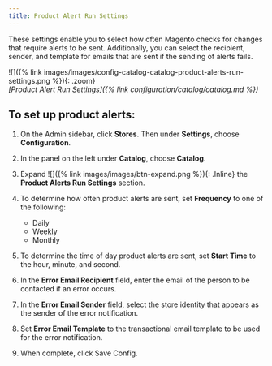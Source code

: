 ```yaml
---
title: Product Alert Run Settings
---
```


These settings enable you to select how often Magento checks for changes that require alerts to be sent. Additionally, you can select the recipient, sender, and template for emails that are sent if the sending of alerts fails.

![]({% link images/images/config-catalog-catalog-product-alerts-run-settings.png %}){: .zoom}  
*[Product Alert Run Settings]({% link configuration/catalog/catalog.md %})*

## To set up product alerts:

1. On the Admin sidebar, click **Stores**. Then under **Settings**, choose **Configuration**.

1. In the panel on the left under **Catalog**, choose **Catalog**.

1. Expand ![]({% link images/images/btn-expand.png %}){: .Inline} the **Product Alerts Run Settings** section.

1. To determine how often product alerts are sent, set **Frequency** to one of the following:

   * Daily
   * Weekly
   * Monthly


1. To determine the time of day product alerts are sent, set **Start Time** to the hour, minute, and second.

1. In the **Error Email Recipient** field, enter the email of the person to be contacted if an error occurs.

1. In the **Error Email Sender** field, select the store identity that appears as the sender of the error notification.

1. Set **Error Email Template** to the transactional email template to be used for the error notification.

1. When complete, click <span class="btn">Save Config</span>.
